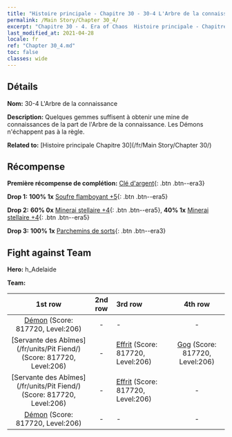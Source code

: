 ```yaml
---
title: "Histoire principale - Chapitre 30 - 30-4 L'Arbre de la connaissance"
permalink: /Main Story/Chapter 30_4/
excerpt: "Chapitre 30 - 4. Era of Chaos  Histoire principale - Chapitre 30_4. 30-4 L'Arbre de la connaissance"
last_modified_at: 2021-04-28
locale: fr
ref: "Chapter 30_4.md"
toc: false
classes: wide
---
```


## Détails

 **Nom:** 30-4 L'Arbre de la connaissance

 **Description:** Quelques gemmes suffisent à obtenir une mine de connaissances de la part de l'Arbre de la connaissance. Les Démons n'échappent pas à la règle.

 **Related to:** [Histoire principale Chapitre 30](/fr/Main Story/Chapter 30/)

## Récompense

 **Première récompense de complétion:** [Clé d'argent](/ItemsFR/con_693/){: .btn .btn--era3}

 **Drop 1:** **100% 1x** [Soufre flamboyant +5](/ItemsFR/mat_99/){: .btn .btn--era5}

 **Drop 2:** **60% 0x** [Minerai stellaire +4](/ItemsFR/mat_89/){: .btn .btn--era5}, **40% 1x** [Minerai stellaire +4](/ItemsFR/mat_89/){: .btn .btn--era5}

 **Drop 3:** **100% 1x** [Parchemins de sorts](/ItemsFR/con_694/){: .btn .btn--era3}


## Fight against Team
 **Hero:** h_Adelaide

 **Team:**


  | 1st row | 2nd row | 3rd row | 4th row |
  |:----:|:----:|:----|:----:|
  | [Démon](/fr/units/Demon/) (Score: 817720, Level:206)  | - | - | - |
  | [Servante des Abîmes](/fr/units/Pit Fiend/) (Score: 817720, Level:206)  | - | [Effrit](/fr/units/Efreeti/) (Score: 817720, Level:206)  | [Gog](/fr/units/Gog/) (Score: 817720, Level:206)  |
  | [Servante des Abîmes](/fr/units/Pit Fiend/) (Score: 817720, Level:206)  | - | [Effrit](/fr/units/Efreeti/) (Score: 817720, Level:206)  | - |
  | [Démon](/fr/units/Demon/) (Score: 817720, Level:206)  | - | - | - |


